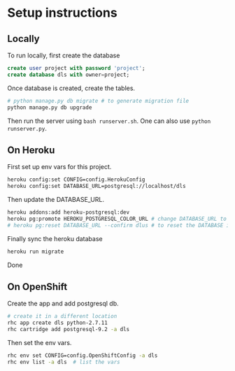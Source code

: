 # Setup instructions


## Locally

To run locally, first create the database

```sql
create user project with password 'project';
create database dls with owner=project;
```
Once database is created, create the tables.

```bash
# python manage.py db migrate # to generate migration file
python manage.py db upgrade
```

Then run the server using `bash runserver.sh`. One can also use `python runserver.py`.


## On Heroku

First set up env vars for this project.

```bash
heroku config:set CONFIG=config.HerokuConfig
heroku config:set DATABASE_URL=postgresql://localhost/dls
```
Then update the DATABASE_URL.

```bash
heroku addons:add heroku-postgresql:dev
heroku pg:promote HEROKU_POSTGRESQL_COLOR_URL # change DATABASE_URL to heroku's database
# heroku pg:reset DATABASE_URL --confirm dlus # to reset the DATABASE if needed
```
Finally sync the heroku database

```bash
heroku run migrate
```
Done


## On OpenShift

Create the app and add postgresql db.

```bash
# create it in a different location
rhc app create dls python-2.7.11
rhc cartridge add postgresql-9.2 -a dls
```

Then set the env vars.

```bash
rhc env set CONFIG=config.OpenShiftConfig -a dls
rhc env list -a dls  # list the vars
```
